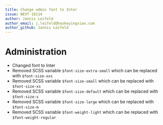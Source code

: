 ```yaml
---
title: Change admin font to Inter
issue: NEXT-18114
author: Jannis Leifeld
author_email: j.leifeld@haokeyingxiao.com
author_github: Jannis Leifeld
---
```

# Administration
* Changed font to Inter
* Removed SCSS variable `$font-size-extra-small` which can be replaced with `$font-size-xxs`
* Removed SCSS variable `$font-size-small` which can be replaced with `$font-size-xs`
* Removed SCSS variable `$font-size-default` which can be replaced with `$font-size-s`
* Removed SCSS variable `$font-size-large` which can be replaced with `$font-size-m`
* Removed SCSS variable `$font-weight-light` which can be replaced with `$font-weight-regular`

